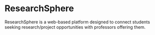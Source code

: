 # ResearchSphere
ResearchSphere is a web-based platform designed to connect students seeking research/project opportunities with professors offering them.
